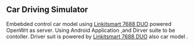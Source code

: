 ## Car Driving Simulator

Embebded control car model using [Linkitsmart 7688 DUO](https://www.seeedstudio.com/LinkIt-Smart-7688-Duo-p-2574.html) powered OpenWrt as server. Using Android Application ,and Dirver suite to be contoller.
Driver suit is powered by [Linkitsmart 7688 DUO](https://www.seeedstudio.com/LinkIt-Smart-7688-Duo-p-2574.html) also car model .